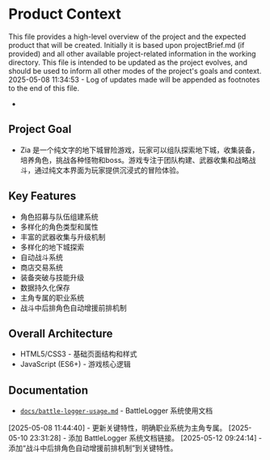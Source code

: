 # Product Context

This file provides a high-level overview of the project and the expected product that will be created. Initially it is based upon projectBrief.md (if provided) and all other available project-related information in the working directory. This file is intended to be updated as the project evolves, and should be used to inform all other modes of the project's goals and context.
2025-05-08 11:34:53 - Log of updates made will be appended as footnotes to the end of this file.

*

## Project Goal

* Zia 是一个纯文字的地下城冒险游戏，玩家可以组队探索地下城，收集装备，培养角色，挑战各种怪物和boss。游戏专注于团队构建、武器收集和战略战斗，通过纯文本界面为玩家提供沉浸式的冒险体验。

## Key Features

* 角色招募与队伍组建系统
* 多样化的角色类型和属性
* 丰富的武器收集与升级机制
* 多样化的地下城探索
* 自动战斗系统
* 商店交易系统
* 装备突破与技能升级
* 数据持久化保存
* 主角专属的职业系统
* 战斗中后排角色自动增援前排机制

## Overall Architecture

* HTML5/CSS3 - 基础页面结构和样式
* JavaScript (ES6+) - 游戏核心逻辑

## Documentation

*   [`docs/battle-logger-usage.md`](docs/battle-logger-usage.md) - BattleLogger 系统使用文档

[2025-05-08 11:44:40] - 更新关键特性，明确职业系统为主角专属。
[2025-05-10 23:31:28] - 添加 BattleLogger 系统文档链接。
[2025-05-12 09:24:14] - 添加“战斗中后排角色自动增援前排机制”到关键特性。